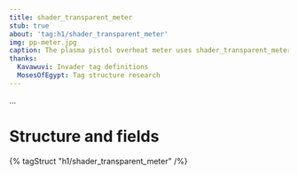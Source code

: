 ```yaml
---
title: shader_transparent_meter
stub: true
about: 'tag:h1/shader_transparent_meter'
img: pp-meter.jpg
caption: The plasma pistol overheat meter uses shader_transparent_meter.
thanks:
  Kavawuvi: Invader tag definitions
  MosesOfEgypt: Tag structure research
---
```

...

# Structure and fields

{% tagStruct "h1/shader_transparent_meter" /%}
